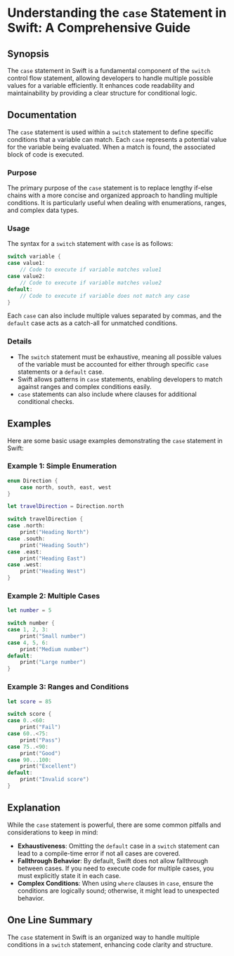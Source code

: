 <!--
Meta Description: # Understanding the `case` Statement in Swift: A Comprehensive Guide ## Synopsis The `case` statement in Swift is a fundamental component of the `swit...
Meta Keywords: case, statement, print, swift, switch
-->

# Understanding the `case` Statement in Swift: A Comprehensive Guide

## Synopsis
The `case` statement in Swift is a fundamental component of the `switch` control flow statement, allowing developers to handle multiple possible values for a variable efficiently. It enhances code readability and maintainability by providing a clear structure for conditional logic.

## Documentation
The `case` statement is used within a `switch` statement to define specific conditions that a variable can match. Each `case` represents a potential value for the variable being evaluated. When a match is found, the associated block of code is executed.

### Purpose
The primary purpose of the `case` statement is to replace lengthy if-else chains with a more concise and organized approach to handling multiple conditions. It is particularly useful when dealing with enumerations, ranges, and complex data types.

### Usage
The syntax for a `switch` statement with `case` is as follows:

```swift
switch variable {
case value1:
    // Code to execute if variable matches value1
case value2:
    // Code to execute if variable matches value2
default:
    // Code to execute if variable does not match any case
}
```

Each `case` can also include multiple values separated by commas, and the `default` case acts as a catch-all for unmatched conditions.

### Details
- The `switch` statement must be exhaustive, meaning all possible values of the variable must be accounted for either through specific `case` statements or a `default` case.
- Swift allows patterns in `case` statements, enabling developers to match against ranges and complex conditions easily.
- `case` statements can also include where clauses for additional conditional checks.

## Examples
Here are some basic usage examples demonstrating the `case` statement in Swift:

### Example 1: Simple Enumeration
```swift
enum Direction {
    case north, south, east, west
}

let travelDirection = Direction.north

switch travelDirection {
case .north:
    print("Heading North")
case .south:
    print("Heading South")
case .east:
    print("Heading East")
case .west:
    print("Heading West")
}
```

### Example 2: Multiple Cases
```swift
let number = 5

switch number {
case 1, 2, 3:
    print("Small number")
case 4, 5, 6:
    print("Medium number")
default:
    print("Large number")
}
```

### Example 3: Ranges and Conditions
```swift
let score = 85

switch score {
case 0..<60:
    print("Fail")
case 60..<75:
    print("Pass")
case 75..<90:
    print("Good")
case 90...100:
    print("Excellent")
default:
    print("Invalid score")
}
```

## Explanation
While the `case` statement is powerful, there are some common pitfalls and considerations to keep in mind:

- **Exhaustiveness**: Omitting the `default` case in a `switch` statement can lead to a compile-time error if not all cases are covered.
- **Fallthrough Behavior**: By default, Swift does not allow fallthrough between cases. If you need to execute code for multiple cases, you must explicitly state it in each case.
- **Complex Conditions**: When using `where` clauses in `case`, ensure the conditions are logically sound; otherwise, it might lead to unexpected behavior.

## One Line Summary
The `case` statement in Swift is an organized way to handle multiple conditions in a `switch` statement, enhancing code clarity and structure.